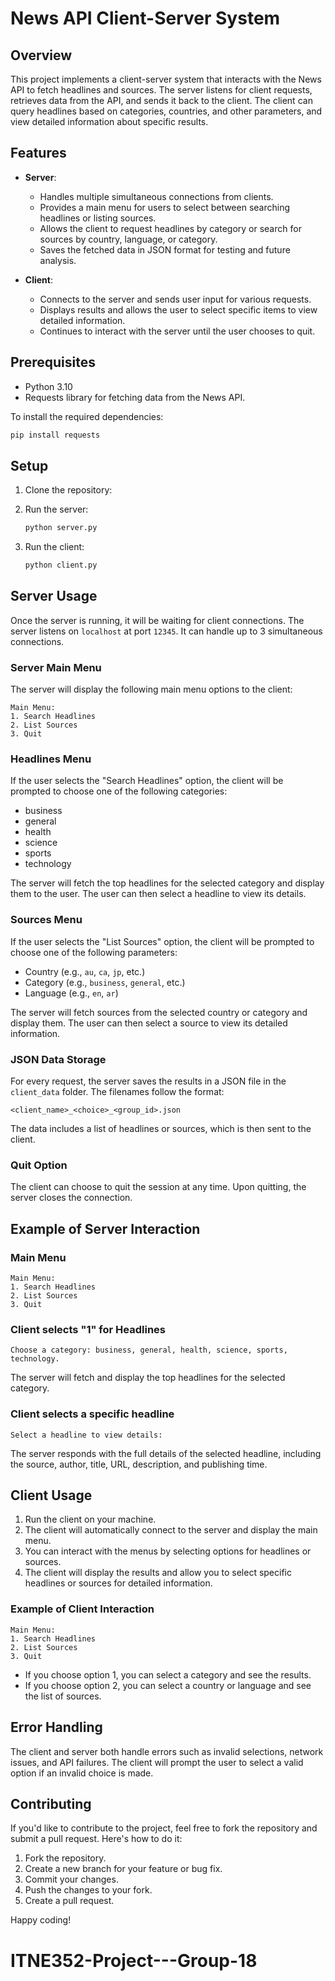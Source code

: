 
# News API Client-Server System

## Overview
This project implements a client-server system that interacts with the News API to fetch headlines and sources. The server listens for client requests, retrieves data from the API, and sends it back to the client. The client can query headlines based on categories, countries, and other parameters, and view detailed information about specific results.

## Features

- **Server**:
  - Handles multiple simultaneous connections from clients.
  - Provides a main menu for users to select between searching headlines or listing sources.
  - Allows the client to request headlines by category or search for sources by country, language, or category.
  - Saves the fetched data in JSON format for testing and future analysis.

- **Client**:
  - Connects to the server and sends user input for various requests.
  - Displays results and allows the user to select specific items to view detailed information.
  - Continues to interact with the server until the user chooses to quit.

## Prerequisites

- Python 3.10
- Requests library for fetching data from the News API.

To install the required dependencies:

```bash
pip install requests
```

## Setup

1. Clone the repository:

2. Run the server:
    ```bash
    python server.py
    ```

3. Run the client:
    ```bash
    python client.py
    ```

## Server Usage

Once the server is running, it will be waiting for client connections. The server listens on `localhost` at port `12345`. It can handle up to 3 simultaneous connections.

### Server Main Menu
The server will display the following main menu options to the client:

```
Main Menu:
1. Search Headlines
2. List Sources
3. Quit
```

### Headlines Menu
If the user selects the "Search Headlines" option, the client will be prompted to choose one of the following categories:
- business
- general
- health
- science
- sports
- technology

The server will fetch the top headlines for the selected category and display them to the user. The user can then select a headline to view its details.

### Sources Menu
If the user selects the "List Sources" option, the client will be prompted to choose one of the following parameters:
- Country (e.g., `au`, `ca`, `jp`, etc.)
- Category (e.g., `business`, `general`, etc.)
- Language (e.g., `en`, `ar`)

The server will fetch sources from the selected country or category and display them. The user can then select a source to view its detailed information.

### JSON Data Storage
For every request, the server saves the results in a JSON file in the `client_data` folder. The filenames follow the format:

```
<client_name>_<choice>_<group_id>.json
```

The data includes a list of headlines or sources, which is then sent to the client.

### Quit Option
The client can choose to quit the session at any time. Upon quitting, the server closes the connection.

## Example of Server Interaction

### Main Menu
```
Main Menu:
1. Search Headlines
2. List Sources
3. Quit
```

### Client selects "1" for Headlines
```
Choose a category: business, general, health, science, sports, technology.
```

The server will fetch and display the top headlines for the selected category.

### Client selects a specific headline
```
Select a headline to view details:
```

The server responds with the full details of the selected headline, including the source, author, title, URL, description, and publishing time.

## Client Usage

1. Run the client on your machine.
2. The client will automatically connect to the server and display the main menu.
3. You can interact with the menus by selecting options for headlines or sources.
4. The client will display the results and allow you to select specific headlines or sources for detailed information.

### Example of Client Interaction

```
Main Menu:
1. Search Headlines
2. List Sources
3. Quit
```

- If you choose option 1, you can select a category and see the results.
- If you choose option 2, you can select a country or language and see the list of sources.

## Error Handling

The client and server both handle errors such as invalid selections, network issues, and API failures. The client will prompt the user to select a valid option if an invalid choice is made.

## Contributing

If you'd like to contribute to the project, feel free to fork the repository and submit a pull request. Here's how to do it:

1. Fork the repository.
2. Create a new branch for your feature or bug fix.
3. Commit your changes.
4. Push the changes to your fork.
5. Create a pull request.


Happy coding!
# ITNE352-Project---Group-18
